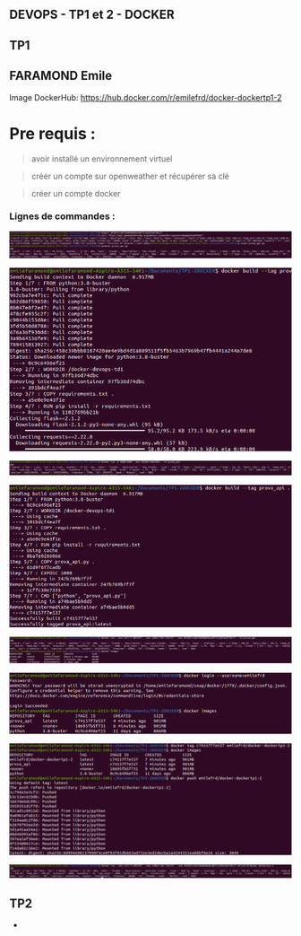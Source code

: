 
## DEVOPS - TP1 et 2 - DOCKER
## TP1
## FARAMOND Emile

Image DockerHub: 
https://hub.docker.com/r/emilefrd/docker-dockertp1-2



# Pre requis : 
> avoir installé un environnement virtuel

> créer un compte sur openweather et récupérer sa clé

> créer un compte docker

### Lignes de commandes : 

![alt text](screenshots/1.png)

![alt text](screenshots/2.png)

![alt text](screenshots/3.png)

![alt text](screenshots/4.png)

![alt text](screenshots/5.png)

![alt text](screenshots/6.png)

![alt text](screenshots/7.png)

![alt text](screenshots/9.png)

## TP2
-
